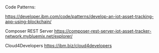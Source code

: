 Code Patterns:

https://developer.ibm.com/code/patterns/develop-an-iot-asset-tracking-app-using-blockchain/


Composer REST Server
https://composer-rest-server-iot-asset-tracker-network.mybluemix.net/explorer/
 
Cloud4Developers
https://ibm.biz/cloud4developers
